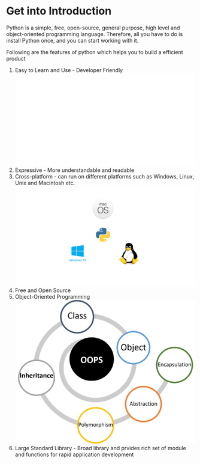 # Get into Introduction 
Python is a simple, free, open-source, general purpose, high level and object-oriented programming language. Therefore, all you have to do is install Python once, and you can start working with it.

Following are the features of python which helps you to build a efficient product

1. Easy to Learn and Use - Developer Friendly 
![Easy to learn and Use](images/easytolearnanduse.gif)
2. Expressive - More understandable and readable
3. Cross-platform - can run on different platforms such as Windows, Linux, Unix and Macintosh etc.
![Cross Platform](images/crossplatform.gif)
4. Free and Open Source
5. Object-Oriented Programming
![OOPs Programming](images/OOPs.png)
6. Large Standard Library - Broad library and prvides rich set of module and functions for rapid application development

